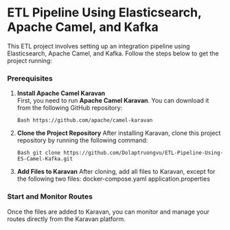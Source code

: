 # ETL Pipeline Using Elasticsearch, Apache Camel, and Kafka

This ETL project involves setting up an integration pipeline using Elasticsearch, Apache Camel, and Kafka. Follow the steps below to get the project running:

### Prerequisites
1. **Install Apache Camel Karavan**  
   First, you need to run **Apache Camel Karavan**. You can download it from the following GitHub repository:
   
   `Bash
   https://github.com/apache/camel-karavan
   `
2. **Clone the Project Repository**
   After installing Karavan, clone this project repository by running the following command:
   
   `Bash
   git clone https://github.com/Dolaptruongvu/ETL-Pipeline-Using-ES-Camel-Kafka.git
   `
 3. **Add Files to Karavan**
  After cloning, add all files to Karavan, except for the following two files:
    docker-compose.yaml
    application.properties

### Start and Monitor Routes
Once the files are added to Karavan, you can monitor and manage your routes directly from the Karavan platform.

